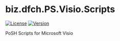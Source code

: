 # biz.dfch.PS.Visio.Scripts
[![License](https://img.shields.io/badge/license-Apache%20License%202.0-blue.svg)](https://github.com/dfensgmbh/biz.dfch.PS.Visio.Scripts/blob/master/LICENSE)
[![Version](https://img.shields.io/nuget/v/biz.dfch.PS.Visio.Scripts.svg)](https://www.nuget.org/packages/biz.dfch.PS.Visio.Scripts/)

PoSH Scripts for Microsoft Visio